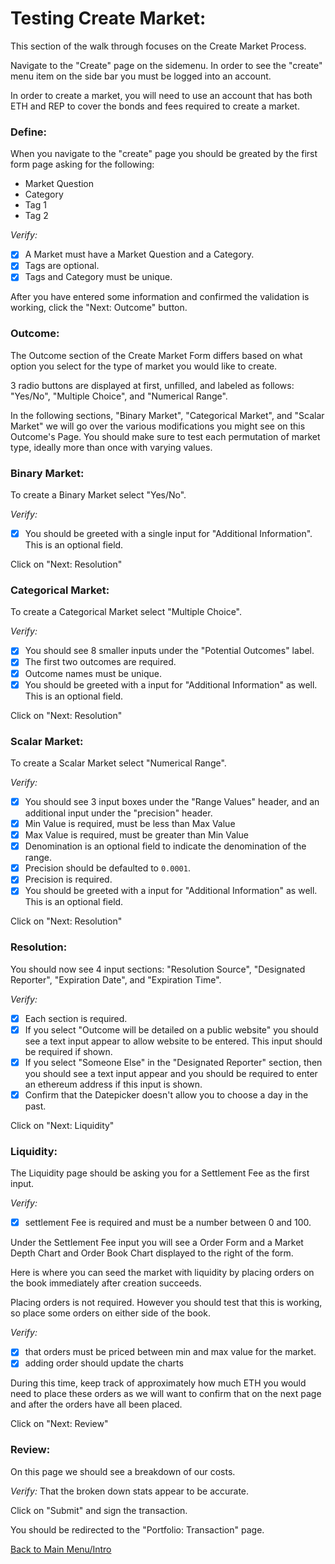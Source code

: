 # Testing Create Market:

This section of the walk through focuses on the Create Market Process.

Navigate to the "Create" page on the sidemenu. In order to see the "create" menu item on the side bar you must be logged into an account.

In order to create a market, you will need to use an account that has both ETH and REP to cover the bonds and fees required to create a market.

### Define:

When you navigate to the "create" page you should be greated by the first form page asking for the following:

- Market Question
- Category
- Tag 1
- Tag 2

*Verify:* 

- [x] A Market must have a Market Question and a Category.
- [x] Tags are optional.
- [x] Tags and Category must be unique.

After you have entered some information and confirmed the validation is working, click the "Next: Outcome" button.

### Outcome:

The Outcome section of the Create Market Form differs based on what option you select for the type of market you would like to create.

3 radio buttons are displayed at first, unfilled, and labeled as follows: "Yes/No", "Multiple Choice", and "Numerical Range".

In the following sections, "Binary Market", "Categorical Market", and "Scalar Market" we will go over the various modifications you might see on this Outcome's Page. You should make sure to test each permutation of market type, ideally more than once with varying values.

### Binary Market:

To create a Binary Market select "Yes/No". 

*Verify:* 
- [x] You should be greeted with a single input for "Additional Information". This is an optional field.

Click on "Next: Resolution"

### Categorical Market:

To create a Categorical Market select "Multiple Choice". 

*Verify:* 
- [x] You should see 8 smaller inputs under the "Potential Outcomes" label.
- [x] The first two outcomes are required.
- [x] Outcome names must be unique.
- [x] You should be greeted with a input for "Additional Information" as well. This is an optional field.

Click on "Next: Resolution"

### Scalar Market:

To create a Scalar Market select "Numerical Range". 

*Verify:* 
- [x] You should see 3 input boxes under the "Range Values" header, and an additional input under the "precision" header.
- [x] Min Value is required, must be less than Max Value
- [x] Max Value is required, must be greater than Min Value
- [x] Denomination is an optional field to indicate the denomination of the range.
- [x] Precision should be defaulted to `0.0001`.
- [x] Precision is required.
- [x] You should be greeted with a input for "Additional Information" as well. This is an optional field.

Click on "Next: Resolution"

### Resolution:

You should now see 4 input sections: "Resolution Source", "Designated Reporter", "Expiration Date", and "Expiration Time". 

*Verify:*

- [x] Each section is required.
- [x] If you select "Outcome will be detailed on a public website" you should see a text input appear to allow website to be entered. This input should be required if shown.
- [x] If you select "Someone Else" in the "Designated Reporter" section, then you should see a text input appear and you should be required to enter an ethereum address if this input is shown.
- [x] Confirm that the Datepicker doesn't allow you to choose a day in the past. 

Click on "Next: Liquidity"

### Liquidity:

The Liquidity page should be asking you for a Settlement Fee as the first input. 

*Verify:* 
- [x] settlement Fee is required and must be a number between 0 and 100.

Under the Settlement Fee input you will see a Order Form and a Market Depth Chart and Order Book Chart displayed to the right of the form.

Here is where you can seed the market with liquidity by placing orders on the book immediately after creation succeeds. 

Placing orders is not required. However you should test that this is working, so place some orders on either side of the book.

*Verify:* 
- [x] that orders must be priced between min and max value for the market.
- [x] adding order should update the charts

During this time, keep track of approximately how much ETH you would need to place these orders as we will want to confirm that on the next page and after the orders have all been placed. 

Click on "Next: Review"

### Review:

On this page we should see a breakdown of our costs. 

*Verify:* That the broken down stats appear to be accurate.

Click on "Submit" and sign the transaction. 

You should be redirected to the "Portfolio: Transaction" page.

[Back to Main Menu/Intro](https://github.com/AugurProject/augur-walkthrough/)